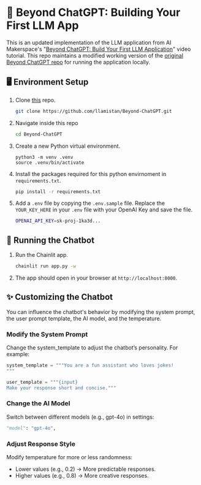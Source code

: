 # 🤖 Beyond ChatGPT: Building Your First LLM App

This is an updated implementation of the LLM application from AI Makerspace's "[Beyond ChatGPT: Build Your First LLM Application](https://www.youtube.com/watch?v=pRbbZcL0NMI)" video tutorial. This repo maintains a modified working version of the [original Beyond ChatGPT repo](https://github.com/AI-Maker-Space/Beyond-ChatGPT) for running the application locally.

## 🖥️ Environment Setup

1. Clone [this](https://github.com/llamistan/Beyond-ChatGPT/tree/main) repo.

     ``` bash
     git clone https://github.com/llamistan/Beyond-ChatGPT.git
     ```

1. Navigate inside this repo
     ``` bash
     cd Beyond-ChatGPT
     ```

1. Create a new Python virtual environment.
     ```
     python3 -m venv .venv
     source .venv/bin/activate
     ```
     
1. Install the packages required for this python envirnoment in `requirements.txt`.
     ``` bash
     pip install -r requirements.txt
     ``` 

1. Add a `.env` file by copying the `.env.sample` file. Replace the `YOUR_KEY_HERE` in your `.env` file with your OpenAI Key and save the file.
     ``` bash
     OPENAI_API_KEY=sk-proj-1ka3d...
     ```


## 🚀 Running the Chatbot

1. Run the Chainlit app.
     ``` bash
     chainlit run app.py -w
     ```
1. The app should open in your browser at `http://localhost:8000`.

## ✨ Customizing the Chatbot
You can influence the chatbot's behavior by modifying the system prompt, the user prompt template, the AI model, and the temperature.

### Modify the System Prompt
Change the system_template to adjust the chatbot’s personality. For example:

```python
system_template = """You are a fun assistant who loves jokes!
"""

user_template = """{input}
Make your response short and concise."""
```

### Change the AI Model
Switch between different models (e.g., gpt-4o) in settings:

```python
"model": "gpt-4o",
```

### Adjust Response Style
Modify temperature for more or less randomness:

* Lower values (e.g., 0.2) → More predictable responses.
* Higher values (e.g., 0.8) → More creative responses.
